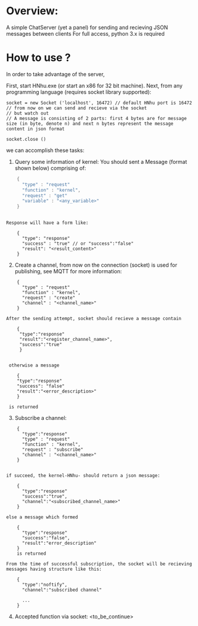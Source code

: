 # Overview:
A simple ChatServer (yet a panel) for sending and recieving JSON messages between clients
For full access, python 3.x is required

# How to use ?

In order to take advantage of the server, 

First, start HNhu.exe (or start an x86 for 32 bit machine). Next, from any programming language (requires socket library supported):
```
socket = new Socket ('localhost', 16472) // default HNhu port is 16472
// from now on we can send and recieve via the socket 
// but watch out
// A message is consisting of 2 parts: first 4 bytes are for message size (in byte, denote n) and next n bytes represent the message content in json format

socket.close ()
```
we can accomplish these tasks:
1. Query some information of kernel:
  You should sent a Message (format shown below) comprising of:
```c++
    {
      "type" : "request"
      "function" : "kernel",
      "request" : "get"
      "variable" : "<any_variable>"
    }
    
```
    
    Response will have a form like:
```
    {
      "type": "response"
      "success" : "true" // or "success":"false"
      "result": "<result_content>"
    }
```
    
2. Create a channel, from now on the connection (socket) is used for publishing, see MQTT for more information:
```
    {
      "type" : "request"
      "function" : "kernel",
      "request" : "create"
      "channel" : "<channel_name>" 
    }
```
  
    After the sending attempt, socket should recieve a message contain 
```
    {
     "type":"response"
     "result":"<register_channel_name>", 
     "success":"true"
     }
   
 ```
     otherwise a message 
 ```
     {
     "type":"response"
     "success": "false"
     "result":"<error_description>"
     } 
 ```
     
     is returned
     
3. Subscribe a channel:
```
    {
      "type":"response"
      "type" : "request"
      "function" : "kernel",
      "request" : "subscribe"
      "channel" : "<channel_name>" 
    }
    
```
    
    if succeed, the kernel-HNhu- should return a json message: 
```
    {
      "type":"response"
      "success":"true",
      "channel":"<subscribed_channel_name>"
    }
```    
    else a message which formed
```   
    {
      "type":"response"
      "success":"false",
      "result":"error_description"
    }
    is returned
```
    From the time of successful subscription, the socket will be recieving messages having structure like this:
```
    {
      "type":"noftify",
      "channel":"subscribed channel"
      
      ...      
    }
```
 4. Accepted function via socket:
  <to_be_continue>
